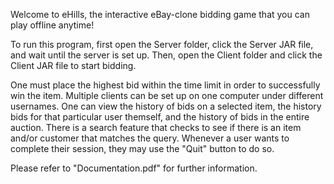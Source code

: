 Welcome to eHills, the interactive eBay-clone bidding game that you can play offline anytime! 

To run this program, first open the Server folder, click the Server JAR file, and wait until the server is set up. 
Then, open the Client folder and click the Client JAR file to start bidding. 

One must place the highest bid within the time limit in order to successfully win the item. Multiple clients can be set up on one computer under different usernames. One can view the history of bids on a selected item, the history bids for that particular user themself, and the history of bids in the entire auction. There is a search feature that checks to see if there is an item and/or customer that matches the query. Whenever a user wants to complete their session, they may use the "Quit" button to do so.

Please refer to "Documentation.pdf" for further information.
